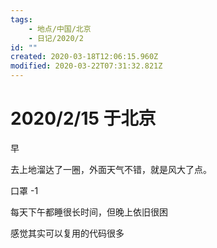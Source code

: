 ```yaml
---
tags:
    - 地点/中国/北京
    - 日记/2020/2
id: ""
created: 2020-03-18T12:06:15.960Z
modified: 2020-03-22T07:31:32.821Z
---
```


# 2020/2/15 于北京

<!-- @timer "date":"Sat Feb 15 2020 08:48:25 GMT+0800 (CST)" -->

早

<!-- @timer "date":"Sat Feb 15 2020 12:12:39 GMT+0800 (CST)","duration":"about 3 hours" -->

去上地溜达了一圈，外面天气不错，就是风大了点。

口罩 -1

<!-- @timer "date":"Sat Feb 15 2020 19:32:25 GMT+0800 (CST)","duration":"about 7 hours" -->

每天下午都睡很长时间，但晚上依旧很困

<!-- @timer "date":"Sun Feb 16 2020 00:21:34 GMT+0800 (CST)","duration":"about 5 hours" -->

感觉其实可以复用的代码很多
